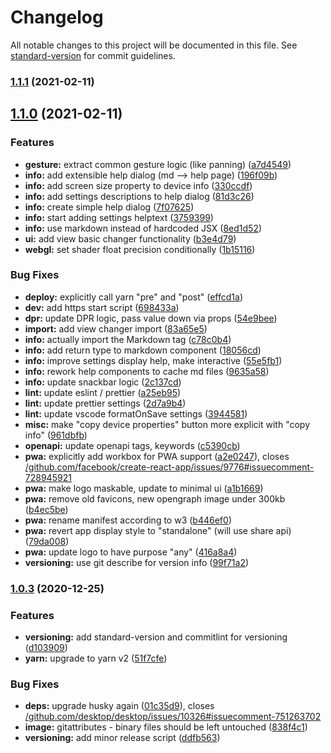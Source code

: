 # Changelog

All notable changes to this project will be documented in this file. See [standard-version](https://github.com/conventional-changelog/standard-version) for commit guidelines.

### [1.1.1](https://github.com/JMaio/mandelbrot-maps/compare/v1.1.0...v1.1.1) (2021-02-11)

## [1.1.0](https://github.com/JMaio/mandelbrot-maps/compare/v1.0.3...v1.1.0) (2021-02-11)

### Features

- **gesture:** extract common gesture logic (like panning) ([a7d4549](https://github.com/JMaio/mandelbrot-maps/commit/a7d4549e69d1e8578877160af9c4b9a5531bb7a0))
- **info:** add extensible help dialog (md --> help page) ([196f09b](https://github.com/JMaio/mandelbrot-maps/commit/196f09bff29b29c5f9b9194dd871567daa7df543))
- **info:** add screen size property to device info ([330ccdf](https://github.com/JMaio/mandelbrot-maps/commit/330ccdf17b68a4775346609c1ecb0b0789138faf))
- **info:** add settings descriptions to help dialog ([81d3c26](https://github.com/JMaio/mandelbrot-maps/commit/81d3c269b23aa92297681bbd205c8bcf4eaaaba6))
- **info:** create simple help dialog ([7f07625](https://github.com/JMaio/mandelbrot-maps/commit/7f07625a95c7f80b0b5312af2e964d745d83347f))
- **info:** start adding settings helptext ([3759399](https://github.com/JMaio/mandelbrot-maps/commit/3759399341da560eb6e160076ad4a048f6f42f19))
- **info:** use markdown instead of hardcoded JSX ([8ed1d52](https://github.com/JMaio/mandelbrot-maps/commit/8ed1d521de9672c5ed0f65597a73118feb372960))
- **ui:** add view basic changer functionality ([b3e4d79](https://github.com/JMaio/mandelbrot-maps/commit/b3e4d79f2dfb487265b2bd2b94ed205bc07e97ec))
- **webgl:** set shader float precision conditionally ([1b15116](https://github.com/JMaio/mandelbrot-maps/commit/1b151168c2387c82b21d15d8a4628551cb844ea8))

### Bug Fixes

- **deploy:** explicitly call yarn "pre" and "post" ([effcd1a](https://github.com/JMaio/mandelbrot-maps/commit/effcd1acdfae3a442b94539f1d7dff80fce412b0))
- **dev:** add https start script ([698433a](https://github.com/JMaio/mandelbrot-maps/commit/698433ae5d9900a4e5505f9c16fabd031973ca5d))
- **dpr:** update DPR logic, pass value down via props ([54e9bee](https://github.com/JMaio/mandelbrot-maps/commit/54e9beef4316326ae7f7aa58922eba8942c62887))
- **import:** add view changer import ([83a65e5](https://github.com/JMaio/mandelbrot-maps/commit/83a65e5c728c078aafbfcca77d91d754d9009190))
- **info:** actually import the Markdown tag ([c78c0b4](https://github.com/JMaio/mandelbrot-maps/commit/c78c0b4dffde78c3bf9f1787c47871c325a551dc))
- **info:** add return type to markdown component ([18056cd](https://github.com/JMaio/mandelbrot-maps/commit/18056cd5669329680ff865b9c131fbc4fabd7860))
- **info:** improve settings display help, make interactive ([55e5fb1](https://github.com/JMaio/mandelbrot-maps/commit/55e5fb1fff5166f3379806d2e992a9e74029480b))
- **info:** rework help components to cache md files ([9635a58](https://github.com/JMaio/mandelbrot-maps/commit/9635a58431168bc197caabc411c3dd682ca6caf9))
- **info:** update snackbar logic ([2c137cd](https://github.com/JMaio/mandelbrot-maps/commit/2c137cd5830618fe36b1f827e00afdf962232714))
- **lint:** update eslint / prettier ([a25eb95](https://github.com/JMaio/mandelbrot-maps/commit/a25eb958d2db59077d3e42562102ef5e033ae776))
- **lint:** update prettier settings ([2d7a9b4](https://github.com/JMaio/mandelbrot-maps/commit/2d7a9b49c7859569d5d3029a37f8001e3579c388))
- **lint:** update vscode formatOnSave settings ([3944581](https://github.com/JMaio/mandelbrot-maps/commit/3944581d3aaa8a101b291f034edb61b43384419d))
- **misc:** make "copy device properties" button more explicit with "copy info" ([961dbfb](https://github.com/JMaio/mandelbrot-maps/commit/961dbfb521e3b482b991858f450469e05ff5bc18))
- **openapi:** update openapi tags, keywords ([c5390cb](https://github.com/JMaio/mandelbrot-maps/commit/c5390cb067737167713c8446ad068e887c322694))
- **pwa:** explicitly add workbox for PWA support ([a2e0247](https://github.com/JMaio/mandelbrot-maps/commit/a2e02470ecf4a0e9c47dc0f184b54c25ab56e424)), closes [/github.com/facebook/create-react-app/issues/9776#issuecomment-728945921](https://github.com/JMaio//github.com/facebook/create-react-app/issues/9776/issues/issuecomment-728945921)
- **pwa:** make logo maskable, update to minimal ui ([a1b1669](https://github.com/JMaio/mandelbrot-maps/commit/a1b16693d58af6f6455e742882ccdc8557aa5bc7))
- **pwa:** remove old favicons, new opengraph image under 300kb ([b4ec5be](https://github.com/JMaio/mandelbrot-maps/commit/b4ec5be52589c197bedc1b19c74bea60b712e5ac))
- **pwa:** rename manifest according to w3 ([b446ef0](https://github.com/JMaio/mandelbrot-maps/commit/b446ef03e040affd4da8e3858429aee8bd0b472a))
- **pwa:** revert app display style to "standalone" (will use share api) ([79da008](https://github.com/JMaio/mandelbrot-maps/commit/79da00898570792fe1651c294bc201010c58153a))
- **pwa:** update logo to have purpose "any" ([416a8a4](https://github.com/JMaio/mandelbrot-maps/commit/416a8a4b0e58356dff3c8d061a7b188ab1f9549e))
- **versioning:** use git describe for version info ([99f71a2](https://github.com/JMaio/mandelbrot-maps/commit/99f71a2f99511ae90700247c0ff04085e872aa6c))

### [1.0.3](https://github.com/JMaio/mandelbrot-maps/compare/v1.0.2...v1.0.3) (2020-12-25)

### Features

- **versioning:** add standard-version and commitlint for versioning ([d103909](https://github.com/JMaio/mandelbrot-maps/commit/d1039097310daec8bbc39d6b157cc25d3dc1e9a7))
- **yarn:** upgrade to yarn v2 ([51f7cfe](https://github.com/JMaio/mandelbrot-maps/commit/51f7cfe9afdc635c97a16ccdfd6653503a2f8670))

### Bug Fixes

- **deps:** upgrade husky again ([01c35d9](https://github.com/JMaio/mandelbrot-maps/commit/01c35d9e1b733a30b1ca1edd26241de457cc5025)), closes [/github.com/desktop/desktop/issues/10326#issuecomment-751263702](https://github.com/JMaio//github.com/desktop/desktop/issues/10326/issues/issuecomment-751263702)
- **image:** gitattributes - binary files should be left untouched ([838f4c1](https://github.com/JMaio/mandelbrot-maps/commit/838f4c1be242f5712a393bf36f4024cd528d885c))
- **versioning:** add minor release script ([ddfb563](https://github.com/JMaio/mandelbrot-maps/commit/ddfb5636aeb39f4e4f1ba1e47a9318db4b347c36))
